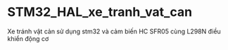 # STM32_HAL_xe_tranh_vat_can
Xe tránh vật cản sử dụng stm32 và cảm biến HC SFR05 cùng L298N điều khiển động cơ
